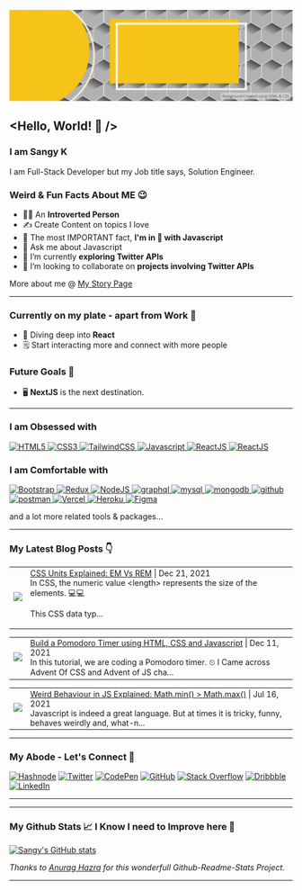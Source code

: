 ![Header](./Images/Sangy.gif)
## <Hello, World! 👋 />

### I am Sangy K 
I am Full-Stack Developer but my Job title says, Solution Engineer.

### Weird & Fun Facts About ME 😉
- 👩‍💻 An **Introverted Person**
- ✍ Create Content on topics I love
- 💛 The most IMPORTANT fact, **I'm in 💖 with Javascript**
- 💬 Ask me about Javascript
- 🔭 I’m currently **exploring Twitter APIs**
- 👯 I’m looking to collaborate on **projects involving Twitter APIs**

More about me @ [My Story Page](https://theintrovertcoder.hashnode.dev/about)
***

### Currently on my plate - apart from Work 🤨
- 🤿 Diving deep into **React**
- 🗒 Start interacting more and connect with more people

### Future Goals 🎯
- 🖥 **NextJS** is the next destination.
***
### I am Obsessed with
<p align="left">
    <a title="HTML5" href="https://html.spec.whatwg.org/multipage/" target="_blank">
        <img src="https://cdn.svgporn.com/logos/html-5.svg" alt="HTML5" width="50" height="50" />
    </a>
    <a title="CSS3" href="https://www.w3.org/TR/CSS/" target="_blank">
        <img src="https://cdn.svgporn.com/logos/css-3.svg" alt="CSS3" width="50" height="50" />
    </a>
    <a title="TailwindCSS" href="https://tailwindcss.com/" target="_blank">
        <img src="https://cdn.svgporn.com/logos/tailwindcss-icon.svg" alt="TailwindCSS" width="50" height="50" />
    </a>
    <a title="JavaScript" href="" target="_blank">
        <img src="https://cdn.svgporn.com/logos/javascript.svg" alt="Javascript" width="50" height="50" />
    </a>
    <a title="ReactJS" href="https://reactjs.org/" target="_blank">
        <img src="https://cdn.svgporn.com/logos/react.svg" alt="ReactJS" width="50" height="50" />
    </a>
    <a title="JSON" href="https://www.json.org/json-en.html" target="_blank">
        <img src="https://cdn.svgporn.com/logos/json.svg" alt="ReactJS" width="50" height="50" />
    </a>
</p>

### I am Comfortable with
<p align="left">
    <a title="Bootstrap" href="https://www.mysql.com/" target="_blank">
        <img src="https://cdn.svgporn.com/logos/bootstrap.svg" alt="Bootstrap" width="50" height="50" />
    </a>
    <a title="Redux" href="https://postman.com" target="_blank">
        <img src="https://cdn.svgporn.com/logos/redux.svg" width="50" height="50" alt="Redux" />
    </a>
    <a title="NodeJS" href="https://postman.com" target="_blank">
        <img src="https://cdn.svgporn.com/logos/nodejs-icon.svg" width="50" height="50" alt="NodeJS" />
    </a>
    <a title="GraphQL" href="https://graphql.org" target="_blank">
        <img src="https://cdn.svgporn.com/logos/graphql.svg" alt="graphql" width="50" height="50" />
    </a>    
    <a title="MySQL" href="https://dev.mysql.com/" target="_blank">
        <img src="https://cdn.svgporn.com/logos/mysql-icon.svg" alt="mysql" width="50" height="50" />
    </a>
    <a title="MongoDB" href="https://www.mongodb.com/" target="_blank">
        <img src="https://cdn.svgporn.com/logos/mongodb.svg" alt="mongodb" width="150" height="50" />
    </a>
    <a title="GIT" href="https://git-scm.com/" target="_blank">
        <img src="https://cdn.svgporn.com/logos/git-icon.svg" alt="github" width="50" height="50" />
    </a>
    <a title="Postman" href="https://postman.com" target="_blank">
        <img src="https://cdn.svgporn.com/logos/postman-icon.svg" alt="postman" width="50" height="50" />
    </a>
    <a title="Vercel" href="https://vercel.com/" target="_blank">
        <img src="https://cdn.svgporn.com/logos/vercel-icon.svg" width="50" height="50" alt="Vercel" />
    </a>
    <a title="Heroku" href="https://www.heroku.com/" target="_blank">
        <img src="https://cdn.svgporn.com/logos/heroku-icon.svg" width="50" height="50" alt="Heroku" />
    </a>
    <a title="Figma" href="https://www.figma.com/" target="_blank">
        <img src="https://cdn.svgporn.com/logos/figma.svg" width="50" height="50" alt="Figma" />
    </a>
</p>
and a lot more related tools & packages...

***
### My Latest Blog Posts 👇
<!-- BLOG-POST-LIST:START --><table><tr><td><a href="https://theintrovertcoder.hashnode.dev/css-units-explained-em-vs-rem"><img width="140px" src="https://cdn.hashnode.com/res/hashnode/image/upload/v1640069934556/ilwDKdc_4.png"></a></td><td><a href="https://theintrovertcoder.hashnode.dev/css-units-explained-em-vs-rem">CSS Units Explained: EM Vs REM</a> | Dec 21, 2021 <br> In CSS, the numeric value &lt;length&gt; represents the size of the elements. 💻💻
This CSS data typ... </td></tr></table>
<table><tr><td><a href="https://theintrovertcoder.hashnode.dev/build-a-pomodoro-timer-using-html-css-and-javascript"><img width="140px" src="https://cdn.hashnode.com/res/hashnode/image/upload/v1639143687815/ErxkGmhSn.png"></a></td><td><a href="https://theintrovertcoder.hashnode.dev/build-a-pomodoro-timer-using-html-css-and-javascript">Build a Pomodoro Timer using HTML, CSS and Javascript</a> | Dec 11, 2021 <br> In this tutorial, we are coding a Pomodoro timer. ⏲
I Came across Advent Of CSS and Advent of JS cha... </td></tr></table>
<table><tr><td><a href="https://theintrovertcoder.hashnode.dev/weird-behaviour-in-js-explained-mathmin-greater-mathmax"><img width="140px" src="https://cdn.hashnode.com/res/hashnode/image/upload/v1626434631673/TrNYekPEY.png"></a></td><td><a href="https://theintrovertcoder.hashnode.dev/weird-behaviour-in-js-explained-mathmin-greater-mathmax">Weird Behaviour in JS Explained: Math.min() > Math.max()</a> | Jul 16, 2021 <br> Javascript is indeed a great language. But at times it is tricky, funny, behaves weirdly and, what-n... </td></tr></table>
<!-- BLOG-POST-LIST:END -->
<!-- HASHNODE_BLOG:START -->
<!-- HASHNODE_BLOG:END -->

***
### My Abode - Let's Connect 🤝
[![Hashnode](https://img.shields.io/badge/Hashnode-2962FF?style=for-the-badge&logo=hashnode&logoColor=white)](https://theintrovertcoder.hashnode.dev/)
[![Twitter](https://img.shields.io/badge/sangyk_dev-%231DA1F2.svg?style=for-the-badge&logo=Twitter&logoColor=white)](https://twitter.com/sangyk_dev)
[![CodePen](https://img.shields.io/badge/Codepen-000000?style=for-the-badge&logo=codepen&logoColor=white)](https://codepen.io/skay)
[![GitHub](https://img.shields.io/badge/github-%23121011.svg?style=for-the-badge&logo=github&logoColor=white)](https://github.com/sansk)
[![Stack Overflow](https://img.shields.io/badge/-Stackoverflow-FE7A16?style=for-the-badge&logo=stack-overflow&logoColor=white)](https://stackoverflow.com/users/4967564/skay)
[![Dribbble](https://img.shields.io/badge/Dribbble-EA4C89?style=for-the-badge&logo=dribbble&logoColor=white)](https://dribbble.com/iamsangyk)
[![LinkedIn](https://img.shields.io/badge/linkedin-%230077B5.svg?style=for-the-badge&logo=linkedin&logoColor=white)](https://www.linkedin.com/in/sangeetha-kumarasamy/)

***
<!--  daily.dev BOOKMARKS:START -->
<!--  daily.dev BOOKMARKS:END -->
***

### My Github Stats 📈 I Know I need to Improve here 🎯
[![Sangy's GitHub stats](https://github-readme-stats.vercel.app/api?username=sansk&hide=stars&count_private=true&show_icons=true&theme=shades-of-purple)](https://github.com/anuraghazra/github-readme-stats)

   *Thanks to [Anurag Hazra](https://github.com/anuraghazra/github-readme-stats) for this wonderfull Github-Readme-Stats Project.*
***

<!--
**sansk/sansk** is a ✨ _special_ ✨ repository because its `README.md` (this file) appears on your GitHub profile.

Here are some ideas to get you started:

- 🔭 I’m currently working on ...
- 🌱 I’m currently learning ...
- 👯 I’m looking to collaborate on ...
- 🤔 I’m looking for help with ...
- 💬 Ask me about ...
- 📫 How to reach me: ...
- 😄 Pronouns: ...
- ⚡ Fun fact: ...
-->
